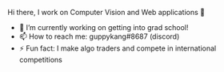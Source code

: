 Hi there, I work on Computer Vision and Web applications 👋

- 🔭 I’m currently working on getting into grad school!
- 📫 How to reach me: guppykang#8687 (discord)
- ⚡ Fun fact: I make algo traders and compete in international competitions
